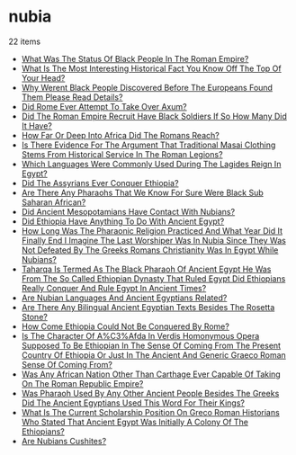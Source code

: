 # nubia
22 items

* [What Was The Status Of Black People In The Roman Empire?](/2015/what-was-the-status-of-black-people-in-the-roman-empire.md)
* [What Is The Most Interesting Historical Fact You Know Off The Top Of Your Head?](/2016/what-is-the-most-interesting-historical-fact-you-know-off-the-top-of-your-head.md)
* [Why Werent Black People Discovered Before The Europeans Found Them Please Read Details?](/2016/why-werent-black-people-discovered-before-the-europeans-found-them-please-read-details.md)
* [Did Rome Ever Attempt To Take Over Axum?](/2017/did-rome-ever-attempt-to-take-over-axum.md)
* [Did The Roman Empire Recruit Have Black Soldiers If So How Many Did It Have?](/2017/did-the-roman-empire-recruit-have-black-soldiers-if-so-how-many-did-it-have.md)
* [How Far Or Deep Into Africa Did The Romans Reach?](/2017/how-far-or-deep-into-africa-did-the-romans-reach.md)
* [Is There Evidence For The Argument That Traditional Masai Clothing Stems From Historical Service In The Roman Legions?](/2017/is-there-evidence-for-the-argument-that-traditional-masai-clothing-stems-from-historical-service-in-the-roman-legions.md)
* [Which Languages Were Commonly Used During The Lagides Reign In Egypt?](/2017/which-languages-were-commonly-used-during-the-lagides-reign-in-egypt.md)
* [Did The Assyrians Ever Conquer Ethiopia?](/2018/did-the-assyrians-ever-conquer-ethiopia.md)
* [Are There Any Pharaohs That We Know For Sure Were Black Sub Saharan African?](/2019/are-there-any-pharaohs-that-we-know-for-sure-were-black-sub-saharan-african.md)
* [Did Ancient Mesopotamians Have Contact With Nubians?](/2019/did-ancient-mesopotamians-have-contact-with-nubians.md)
* [Did Ethiopia Have Anything To Do With Ancient Egypt?](/2019/did-ethiopia-have-anything-to-do-with-ancient-egypt.md)
* [How Long Was The Pharaonic Religion Practiced And What Year Did It Finally End I Imagine The Last Worshiper Was In Nubia Since They Was Not Defeated By The Greeks Romans Christianity Was In Egypt While Nubians?](/2019/how-long-was-the-pharaonic-religion-practiced-and-what-year-did-it-finally-end-i-imagine-the-last-worshiper-was-in-nubia-since-they-was-not-defeated-by-the-greeks-romans-christianity-was-in-egypt-while-nubians.md)
* [Taharqa Is Termed As The Black Pharaoh Of Ancient Egypt He Was From The So Called Ethiopian Dynasty That Ruled Egypt Did Ethiopians Really Conquer And Rule Egypt In Ancient Times?](/2019/taharqa-is-termed-as-the-black-pharaoh-of-ancient-egypt-he-was-from-the-so-called-ethiopian-dynasty-that-ruled-egypt-did-ethiopians-really-conquer-and-rule-egypt-in-ancient-times.md)
* [Are Nubian Languages And Ancient Egyptians Related?](/2020/are-nubian-languages-and-ancient-egyptians-related.md)
* [Are There Any Bilingual Ancient Egyptian Texts Besides The Rosetta Stone?](/2020/are-there-any-bilingual-ancient-egyptian-texts-besides-the-rosetta-stone.md)
* [How Come Ethiopia Could Not Be Conquered By Rome?](/2021/how-come-ethiopia-could-not-be-conquered-by-rome.md)
* [Is The Character Of A%C3%Afda In Verdis Homonymous Opera Supposed To Be Ethiopian In The Sense Of Coming From The Present Country Of Ethiopia Or Just In The Ancient And Generic Graeco Roman Sense Of Coming From?](/2021/is-the-character-of-a%c3%afda-in-verdis-homonymous-opera-supposed-to-be-ethiopian-in-the-sense-of-coming-from-the-present-country-of-ethiopia-or-just-in-the-ancient-and-generic-graeco-roman-sense-of-coming-from.md)
* [Was Any African Nation Other Than Carthage Ever Capable Of Taking On The Roman Republic Empire?](/2021/was-any-african-nation-other-than-carthage-ever-capable-of-taking-on-the-roman-republic-empire.md)
* [Was Pharaoh Used By Any Other Ancient People Besides The Greeks Did The Ancient Egyptians Used This Word For Their Kings?](/2021/was-pharaoh-used-by-any-other-ancient-people-besides-the-greeks-did-the-ancient-egyptians-used-this-word-for-their-kings.md)
* [What Is The Current Scholarship Position On Greco Roman Historians Who Stated That Ancient Egypt Was Initially A Colony Of The Ethiopians?](/2021/what-is-the-current-scholarship-position-on-greco-roman-historians-who-stated-that-ancient-egypt-was-initially-a-colony-of-the-ethiopians.md)
* [Are Nubians Cushites?](/2022/are-nubians-cushites.md)
